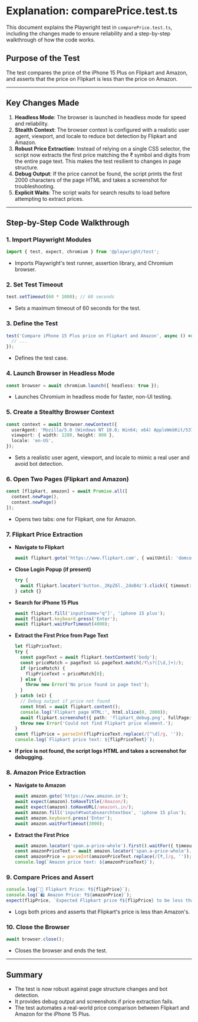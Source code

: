# Explanation: comparePrice.test.ts

This document explains the Playwright test in `comparePrice.test.ts`, including the changes made to ensure reliability and a step-by-step walkthrough of how the code works.

## Purpose of the Test
The test compares the price of the iPhone 15 Plus on Flipkart and Amazon, and asserts that the price on Flipkart is less than the price on Amazon.

---

## Key Changes Made
1. **Headless Mode**: The browser is launched in headless mode for speed and reliability.
2. **Stealth Context**: The browser context is configured with a realistic user agent, viewport, and locale to reduce bot detection by Flipkart and Amazon.
3. **Robust Price Extraction**: Instead of relying on a single CSS selector, the script now extracts the first price matching the ₹ symbol and digits from the entire page text. This makes the test resilient to changes in page structure.
4. **Debug Output**: If the price cannot be found, the script prints the first 2000 characters of the page HTML and takes a screenshot for troubleshooting.
5. **Explicit Waits**: The script waits for search results to load before attempting to extract prices.

---

## Step-by-Step Code Walkthrough

### 1. Import Playwright Modules
```ts
import { test, expect, chromium } from '@playwright/test';
```
- Imports Playwright's test runner, assertion library, and Chromium browser.

### 2. Set Test Timeout
```ts
test.setTimeout(60 * 1000); // 60 seconds
```
- Sets a maximum timeout of 60 seconds for the test.

### 3. Define the Test
```ts
test('Compare iPhone 15 Plus price on Flipkart and Amazon', async () => {
  // ...
});
```
- Defines the test case.

### 4. Launch Browser in Headless Mode
```ts
const browser = await chromium.launch({ headless: true });
```
- Launches Chromium in headless mode for faster, non-UI testing.

### 5. Create a Stealthy Browser Context
```ts
const context = await browser.newContext({
  userAgent: 'Mozilla/5.0 (Windows NT 10.0; Win64; x64) AppleWebKit/537.36 (KHTML, like Gecko) Chrome/120.0.0.0 Safari/537.36',
  viewport: { width: 1280, height: 800 },
  locale: 'en-US',
});
```
- Sets a realistic user agent, viewport, and locale to mimic a real user and avoid bot detection.

### 6. Open Two Pages (Flipkart and Amazon)
```ts
const [flipkart, amazon] = await Promise.all([
  context.newPage(),
  context.newPage()
]);
```
- Opens two tabs: one for Flipkart, one for Amazon.

### 7. Flipkart Price Extraction
- **Navigate to Flipkart**
  ```ts
  await flipkart.goto('https://www.flipkart.com', { waitUntil: 'domcontentloaded' });
  ```
- **Close Login Popup (if present)**
  ```ts
  try {
    await flipkart.locator('button._2KpZ6l._2doB4z').click({ timeout: 3000 });
  } catch {}
  ```
- **Search for iPhone 15 Plus**
  ```ts
  await flipkart.fill('input[name="q"]', 'iphone 15 plus');
  await flipkart.keyboard.press('Enter');
  await flipkart.waitForTimeout(4000);
  ```
- **Extract the First Price from Page Text**
  ```ts
  let flipPriceText;
  try {
    const pageText = await flipkart.textContent('body');
    const priceMatch = pageText && pageText.match(/₹\s?([\d,]+)/);
    if (priceMatch) {
      flipPriceText = priceMatch[0];
    } else {
      throw new Error('No price found in page text');
    }
  } catch (e1) {
    // Debug output if price not found
    const html = await flipkart.content();
    console.log('Flipkart page HTML:', html.slice(0, 2000));
    await flipkart.screenshot({ path: 'flipkart_debug.png', fullPage: true });
    throw new Error('Could not find Flipkart price element.');
  }
  const flipPrice = parseInt(flipPriceText.replace(/[^\d]/g, ''));
  console.log(`Flipkart price text: ${flipPriceText}`);
  ```
- **If price is not found, the script logs HTML and takes a screenshot for debugging.**

### 8. Amazon Price Extraction
- **Navigate to Amazon**
  ```ts
  await amazon.goto('https://www.amazon.in');
  await expect(amazon).toHaveTitle(/Amazon/);
  await expect(amazon).toHaveURL(/amazon\.in/);
  await amazon.fill('input#twotabsearchtextbox', 'iphone 15 plus');
  await amazon.keyboard.press('Enter');
  await amazon.waitForTimeout(3000);
  ```
- **Extract the First Price**
  ```ts
  await amazon.locator('span.a-price-whole').first().waitFor({ timeout: 10000 });
  const amazonPriceText = await amazon.locator('span.a-price-whole').first().innerText();
  const amazonPrice = parseInt(amazonPriceText.replace(/[₹,]/g, ''));
  console.log(`Amazon price text: ${amazonPriceText}`);
  ```

### 9. Compare Prices and Assert
```ts
console.log(`🛒 Flipkart Price: ₹${flipPrice}`);
console.log(`🛍️ Amazon Price: ₹${amazonPrice}`);
expect(flipPrice, `Expected Flipkart price ₹${flipPrice} to be less than Amazon price ₹${amazonPrice}`).toBeLessThan(amazonPrice);
```
- Logs both prices and asserts that Flipkart's price is less than Amazon's.

### 10. Close the Browser
```ts
await browser.close();
```
- Closes the browser and ends the test.

---

## Summary
- The test is now robust against page structure changes and bot detection.
- It provides debug output and screenshots if price extraction fails.
- The test automates a real-world price comparison between Flipkart and Amazon for the iPhone 15 Plus. 